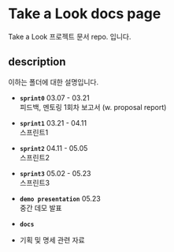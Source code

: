 # Take a Look docs page
Take a Look 프로젝트 문서 repo. 입니다. 

## description
이하는 폴더에 대한 설명입니다.
- **`sprint0`** 03.07 - 03.21  
  피드백, 멘토링 1회차 보고서 (w. proposal report)
  
- **`sprint1`** 03.21 - 04.11  
  스프린트1
  
- **`sprint2`** 04.11 - 05.05  
  스프린트2
  
- **`sprint3`** 05.02 - 05.23  
  스프린트3
  
- **`demo presentation`** 05.23  
  중간 데모 발표
  
- **`docs`**
- 기획 및 명세 관련 자료
